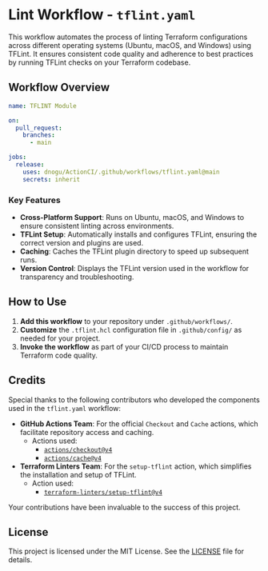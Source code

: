 # Lint Workflow - `tflint.yaml`

This workflow automates the process of linting Terraform configurations across different operating systems (Ubuntu, macOS, and Windows) using TFLint. It ensures consistent code quality and adherence to best practices by running TFLint checks on your Terraform codebase.

## Workflow Overview

```yaml
name: TFLINT Module

on:
  pull_request:
    branches:
      - main

jobs:
  release:
    uses: dnogu/ActionCI/.github/workflows/tflint.yaml@main
    secrets: inherit

```
### Key Features

- **Cross-Platform Support**: Runs on Ubuntu, macOS, and Windows to ensure consistent linting across environments.
- **TFLint Setup**: Automatically installs and configures TFLint, ensuring the correct version and plugins are used.
- **Caching**: Caches the TFLint plugin directory to speed up subsequent runs.
- **Version Control**: Displays the TFLint version used in the workflow for transparency and troubleshooting.

## How to Use

1. **Add this workflow** to your repository under `.github/workflows/`.
2. **Customize** the `.tflint.hcl` configuration file in `.github/config/` as needed for your project.
3. **Invoke the workflow** as part of your CI/CD process to maintain Terraform code quality.

## Credits

Special thanks to the following contributors who developed the components used in the `tflint.yaml` workflow:

- **GitHub Actions Team**: For the official `Checkout` and `Cache` actions, which facilitate repository access and caching.
  - Actions used:
    - [`actions/checkout@v4`](https://github.com/actions/checkout)
    - [`actions/cache@v4`](https://github.com/actions/cache)
- **Terraform Linters Team**: For the `setup-tflint` action, which simplifies the installation and setup of TFLint.
  - Action used:
    - [`terraform-linters/setup-tflint@v4`](https://github.com/terraform-linters/setup-tflint)

Your contributions have been invaluable to the success of this project.

## License

This project is licensed under the MIT License. See the [LICENSE](../LICENSE) file for details.
